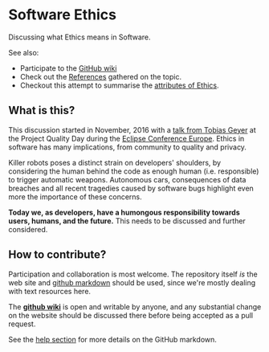 # Software Ethics

Discussing what Ethics means in Software.

See also:

* Participate to the [GitHub wiki](https://github.com/borisbaldassari/software-ethics/wiki)
* Check out the [References](References.md) gathered on the topic.
* Checkout this attempt to summarise the [attributes of Ethics](EthicsAttributes.md).

## What is this?

This discussion started in November, 2016 with a [talk from Tobias Geyer](https://www.eclipsecon.org/europe2016/session/heres-why-you-should-care-about-ethics-software-development) at the Project Quality Day during the [Eclipse Conference Europe](https://www.eclipsecon.org/europe2016/). Ethics in software has many implications, from community to quality and privacy.

Killer robots poses a distinct strain on developers' shoulders, by considering the human behind the code as enough human (i.e. responsible) to trigger automatic weapons. Autonomous cars, consequences of data breaches and all recent tragedies caused by software bugs highlight even more the importance of these concerns.

**Today we, as developers, have a humongous responsibility towards users, humans, and the future.** This needs to be discussed and further considered.


## How to contribute?

Participation and collaboration is most welcome. The repository itself *is* the web site and [github markdown](https://guides.github.com/features/mastering-markdown/) should be used, since we're mostly dealing with text resources here.

The **[github wiki](https://github.com/borisbaldassari/software-ethics/wiki)** is open and writable by anyone, and any substantial change on the website should be discussed there before being accepted as a pull request.

See the [help section](help/) for more details on the GitHub markdown.

